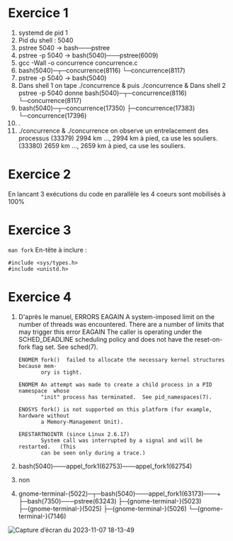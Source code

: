 # Exercice 1
1. systemd de pid 1
2. Pid du shell : 5040
3. pstree 5040 -> bash───pstree
4. pstree -p 5040 -> bash(5040)───pstree(6009)
5. gcc -Wall -o concurrence concurrence.c
6. bash(5040)─┬─concurrence(8116)
              └─concurrence(8117)
7. pstree -p 5040 -> bash(5040)
8. Dans shell 1 on tape ./concurrence & puis ./concurrence &
   Dans shell 2 pstree -p 5040 donne bash(5040)─┬─concurrence(8116)
                                                └─concurrence(8117)
9. bash(5040)─┬─concurrence(17350)
              ├─concurrence(17383)
              └─concurrence(17396)
10. .
11. ./concurrence & ./concurrence on observe un entrelacement des processus
    (33379) 2994 km ..., 2994 km à pied, ca use les souliers.
    (33380) 2659 km ..., 2659 km à pied, ca use les souliers.

# Exercice 2
En lancant 3 exécutions du code en parallèle les 4 coeurs sont mobilisés à 100%

# Exercice 3
`man fork`
En-tête à inclure :
```
#include <sys/types.h>
#include <unistd.h>
```

# Exercice 4
1. D'après le manuel,
   ERRORS
       EAGAIN A system-imposed limit on the number of threads was encountered.  There
              are a number of limits that may trigger this error
       EAGAIN The caller is operating under the SCHED_DEADLINE scheduling policy  and
              does not have the reset-on-fork flag set.  See sched(7).

       ENOMEM fork()  failed to allocate the necessary kernel structures because mem‐
              ory is tight.

       ENOMEM An attempt was made to create a child process in a PID namespace  whose
              "init" process has terminated.  See pid_namespaces(7).

       ENOSYS fork() is not supported on this platform (for example, hardware without
              a Memory-Management Unit).

       ERESTARTNOINTR (since Linux 2.6.17)
              System call was interrupted by a signal and will be  restarted.   (This
              can be seen only during a trace.)
2. bash(5040)───appel_fork1(62753)───appel_fork1(62754)
3. non
4. gnome-terminal-(5022)─┬─bash(5040)───appel_fork1(63173)───+
                         ├─bash(7350)───pstree(63243)
                         ├─{gnome-terminal-}(5023)
                         ├─{gnome-terminal-}(5025)
                         ├─{gnome-terminal-}(5026)
                         └─{gnome-terminal-}(7146)

![Capture d’écran du 2023-11-07 18-13-49](https://github.com/CharlesMld/cours/assets/64355512/c47791fe-a6f8-4e8f-a430-f383b1dabf7c)














